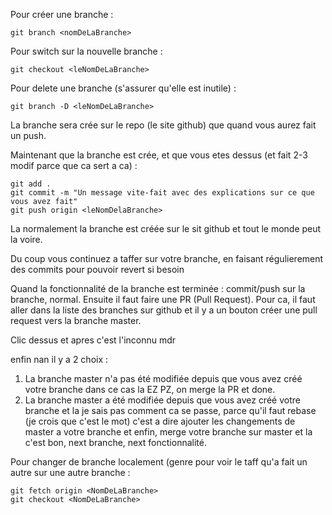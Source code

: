 Pour créer une branche :
```
git branch <nomDeLaBranche>
```
Pour switch sur la nouvelle branche :
```
git checkout <leNomDeLaBranche>
```
Pour delete une branche (s'assurer qu'elle est inutile) : 
```
git branch -D <leNomDeLaBranche>
```


La branche sera crée sur le repo (le site github) que quand vous aurez fait un push.

Maintenant que la branche est crée, et que vous etes dessus (et fait 2-3 modif parce que ca sert a ca) :
```
git add .
git commit -m "Un message vite-fait avec des explications sur ce que vous avez fait"
git push origin <leNomDelaBranche>
```
La normalement la branche est créée sur le sit github et tout le monde peut la voire.


Du coup vous continuez a taffer sur votre branche, en faisant régulierement des commits pour pouvoir revert si besoin

Quand la fonctionnalité de la branche est terminée : commit/push sur la branche, normal.
Ensuite il faut faire une PR (Pull Request). Pour ca, il faut aller dans la liste des branches sur github et il y a un bouton créer une pull request vers la branche master.

Clic dessus et apres c'est l'inconnu mdr

enfin nan il y a 2 choix :
1. La branche master n'a pas été modifiée depuis que vous avez créé votre branche dans ce cas la EZ PZ, on merge la PR et done.
2.  La branche master a été modifiée depuis que vous avez créé votre branche et la je sais pas comment ca se passe, parce qu'il faut rebase (je crois que c'est le mot) c'est a dire ajouter les changements de master a votre branche et enfin, merge votre branche sur master et la c'est bon, next branche, next fonctionnalité.


Pour changer de branche localement (genre pour voir le taff qu'a fait un autre sur une autre branche :
```
git fetch origin <NomDeLaBranche>
git checkout <NomDeLaBranche>
```
